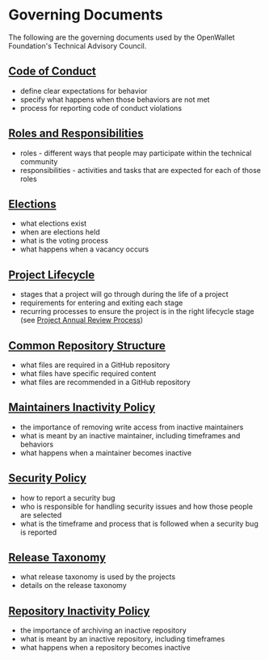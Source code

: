 [//]: # (SPDX-License-Identifier: CC-BY-4.0)

# Governing Documents

The following are the governing documents used by the OpenWallet Foundation's Technical Advisory Council.

## [Code of Conduct](code-of-conduct.md)
* define clear expectations for behavior
* specify what happens when those behaviors are not met
* process for reporting code of conduct violations

## [Roles and Responsibilities](roles-and-responsibilities.md)
* roles - different ways that people may participate within the technical community
* responsibilities - activities and tasks that are expected for each of those roles

## [Elections](elections.md)
* what elections exist
* when are elections held
* what is the voting process
* what happens when a vacancy occurs

## [Project Lifecycle](project-lifecycle.md)
* stages that a project will go through during the life of a project
* requirements for entering and exiting each stage
* recurring processes to ensure the project is in the right lifecycle stage (see [Project Annual Review Process](project-annual-review-process.md))

## [Common Repository Structure](common-repository-structure.md)
* what files are required in a GitHub repository
* what files have specific required content
* what files are recommended in a GitHub repository

## [Maintainers Inactivity Policy](maintainer-inactivity.md)
* the importance of removing write access from inactive maintainers
* what is meant by an inactive maintainer, including timeframes and behaviors
* what happens when a maintainer becomes inactive

## [Security Policy](security.md)
* how to report a security bug
* who is responsible for handling security issues and how those people are selected
* what is the timeframe and process that is followed when a security bug is reported

## [Release Taxonomy](release-taxonomy.md)
* what release taxonomy is used by the projects
* details on the release taxonomy

## [Repository Inactivity Policy](archiving-inactive-repositories.md)
* the importance of archiving an inactive repository
* what is meant by an inactive repository, including timeframes
* what happens when a repository becomes inactive
